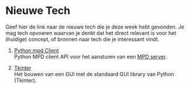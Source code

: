 Nieuwe Tech 
===========

Geef hier de link naar de nieuwe tech die je deze week hebt gevonden.
Je mag tech opvoeren waarvan je denkt dat het direct relevant is voor het (huidige) concept, of bronnen naar tech die je interessant vindt.

1. [Python mpd Client](https://github.com/Mic92/python-mpd2)  
Python MPD client API voor het aansturen van een [MPD server](https://musicpd.org).


2. [Tkinter](http://sebsauvage.net/python/gui/)  
Het bouwen van een GUI met de standaard GUI library van Python (Tkinter).